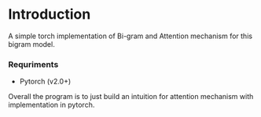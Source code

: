 # Introduction

A simple torch implementation of Bi-gram and Attention mechanism for this bigram model.

### Requriments
- Pytorch (v2.0+)

Overall the program is to just build an intuition for attention mechanism with implementation in pytorch.
